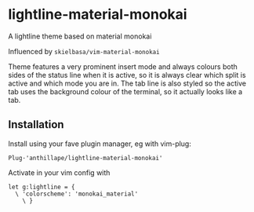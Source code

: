 # lightline-material-monokai
A lightline theme based on material monokai

Influenced by `skielbasa/vim-material-monokai`

Theme features a very prominent insert mode and always colours both sides of the status line when it is active, so it is always clear which split is active and which mode you are in. The tab line is also styled so the active tab uses the background colour of the terminal, so it actually looks like a tab.

## Installation

Install using your fave plugin manager, eg with vim-plug:

`Plug·'anthillape/lightline-material-monokai'`

Activate in your vim config with

```
let g:lightline = {
  \ 'colorscheme': 'monokai_material'
	\ }
```
